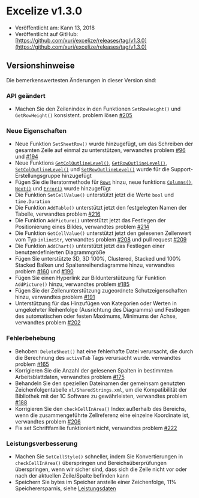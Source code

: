 # Excelize v1.3.0

* Veröffentlicht am: Kann 13, 2018
* Veröffentlicht auf GitHub: [https://github.com/xuri/excelize/releases/tag/v1.3.0](https://github.com/xuri/excelize/releases/tag/v1.3.0)

## Versionshinweise

Die bemerkenswertesten Änderungen in dieser Version sind:

### API geändert

* Machen Sie den Zeilenindex in den Funktionen `SetRowHeight()` und `GetRowHeight()` konsistent. problem lösen [#205](https://github.com/xuri/excelize/issues/205)

### Neue Eigenschaften

* Neue Funktion `SetSheetRow()` wurde hinzugefügt, um das Schreiben der gesamten Zeile auf einmal zu unterstützen, verwandtes problem [#96](https://github.com/xuri/excelize/issues/96) und [#194](https://github.com/xuri/excelize/issues/194)
* Neue Funktions [`GetColOutlineLevel()`](https://pkg.go.dev/github.com/xuri/excelize@v1.3.0#File.GetColOutlineLevel), [`GetRowOutlineLevel()`](https://pkg.go.dev/github.com/xuri/excelize@v1.3.0#File.GetRowOutlineLevel), [`SetColOutlineLevel()`](https://pkg.go.dev/github.com/xuri/excelize@v1.3.0#File.SetColOutlineLevel) und [`SetRowOutlineLevel()`](https://pkg.go.dev/github.com/xuri/excelize@v1.3.0#File.SetRowOutlineLevel) wurde für die Support-Erstellungsgruppe hinzugefügt
* Fügen Sie die Iteratormethode für [`Rows`](https://pkg.go.dev/github.com/xuri/excelize@v1.3.0#Rows) hinzu, neue funktions [`Columns()`](https://pkg.go.dev/github.com/xuri/excelize@v1.3.0#Rows.Columns), [`Next()`](https://pkg.go.dev/github.com/xuri/excelize@v1.3.0#Rows.Next) und [`Error()`](https://pkg.go.dev/github.com/xuri/excelize@v1.3.0#Rows.Error) wurde hinzugefügt
* Die Funktion `SetCellValue()` unterstützt jetzt die Werte `bool` und `time.Duration`
* Die Funktion `AddTable()` unterstützt jetzt den festgelegten Namen der Tabelle, verwandtes problem [#216](https://github.com/xuri/excelize/issues/216)
* Die Funktion `AddPicture()` unterstützt jetzt das Festlegen der Positionierung eines Bildes, verwandtes problem [#214](https://github.com/xuri/excelize/issues/214)
* Die Funktion `GetCellValue()` unterstützt jetzt den gelesenen Zellenwert vom Typ `inlineStr`, verwandtes problem [#208](https://github.com/xuri/excelize/issues/208) und pull request [#209](https://github.com/xuri/excelize/issues/209)
* Die Funktion `AddChart()` unterstützt jetzt das Festlegen einer benutzerdefinierten Diagrammgröße
* Fügen Sie unterstützte 3D, 3D 100%, Clustered, Stacked und 100% Stacked Balken und Spaltenreihendiagramme hinzu, verwandtes problem [#160](https://github.com/xuri/excelize/issues/160) und [#190](https://github.com/xuri/excelize/issues/190)
* Fügen Sie einen Hyperlink zur Bildunterstützung für Funktion `AddPicture()` hinzu, verwandtes problem [#185](https://github.com/xuri/excelize/issues/185)
* Fügen Sie der Zellenunterstützung zugeordnete Schutzeigenschaften hinzu, verwandtes problem [#191](https://github.com/xuri/excelize/issues/191)
* Unterstützung für das Hinzufügen von Kategorien oder Werten in umgekehrter Reihenfolge (Ausrichtung des Diagramms) und Festlegen des automatischen oder festen Maximums, Minimums der Achse, verwandtes problem [#202](https://github.com/xuri/excelize/issues/202)

### Fehlerbehebung

* Behoben: `DeleteSheet()` hat eine fehlerhafte Datei verursacht, die durch die Berechnung des `activeTab` Tags verursacht wurde. verwandtes problem [#165](https://github.com/xuri/excelize/issues/165)
* Korrigieren Sie die Anzahl der gelesenen Spalten in bestimmten Arbeitsblattdaten, verwandtes problem [#175](https://github.com/xuri/excelize/issues/175)
* Behandeln Sie den speziellen Dateinamen der gemeinsam genutzten Zeichenfolgentabelle `xl/SharedStrings.xml`, um die Kompatibilität der Bibliothek mit der 1C Software zu gewährleisten, verwandtes problem [#188](https://github.com/xuri/excelize/issues/188)
* Korrigieren Sie den `checkCellInArea()` Index außerhalb des Bereichs, wenn die zusammengeführte Zellreferenz eine einzelne Koordinate ist, verwandtes problem [#206](https://github.com/xuri/excelize/issues/206)
* Fix set Schriftfamilie funktioniert nicht, verwandtes problem [#222](https://github.com/xuri/excelize/issues/222)

### Leistungsverbesserung

* Machen Sie `SetCellStyle()` schneller, indem Sie Konvertierungen in `checkCellInArea()` überspringen und Bereichsüberprüfungen überspringen, wenn wir sicher sind, dass sich die Zelle nicht vor oder nach der aktuellen Zeile/Spalte befinden kann
* Speichern Sie bytes im Speicher anstelle einer Zeichenfolge, 11% Speicherersparnis, siehe [Leistungsdaten](https://github.com/xuri/excelize/wiki#Leistungsverbesserung-figures)
